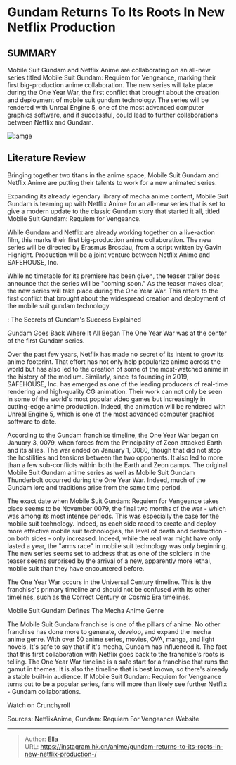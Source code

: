 # Gundam Returns To Its Roots In New Netflix Production 


## SUMMARY 



  Mobile Suit Gundam and Netflix Anime are collaborating on an all-new series titled Mobile Suit Gundam: Requiem for Vengeance, marking their first big-production anime collaboration.   The new series will take place during the One Year War, the first conflict that brought about the creation and deployment of mobile suit gundam technology.   The series will be rendered with Unreal Engine 5, one of the most advanced computer graphics software, and if successful, could lead to further collaborations between Netflix and Gundam.  

![iamge](https://static1.srcdn.com/wordpress/wp-content/uploads/2023/12/mobile-suit-gundam_requiem-for-vengence.jpg)

## Literature Review

Bringing together two titans in the anime space, Mobile Suit Gundam and Netflix Anime are putting their talents to work for a new animated series.




Expanding its already legendary library of mecha anime content, Mobile Suit Gundam is teaming up with Netflix Anime for an all-new series that is set to give a modern update to the classic Gundam story that started it all, titled Mobile Suit Gundam: Requiem for Vengeance.




While Gundam and Netflix are already working together on a live-action film, this marks their first big-production anime collaboration. The new series will be directed by Erasmus Brosdau, from a script written by Gavin Hignight. Production will be a joint venture between Netflix Anime and SAFEHOUSE, Inc.


 

While no timetable for its premiere has been given, the teaser trailer does announce that the series will be &#34;coming soon.&#34; As the teaser makes clear, the new series will take place during the One Year War. This refers to the first conflict that brought about the widespread creation and deployment of the mobile suit gundam technology.

 : The Secrets of Gundam&#39;s Success Explained


 Gundam Goes Back Where It All Began 
The One Year War was at the center of the first Gundam series.

 




Over the past few years, Netflix has made no secret of its intent to grow its anime footprint. That effort has not only help popularize anime across the world but has also led to the creation of some of the most-watched anime in the history of the medium. Similarly, since its founding in 2019, SAFEHOUSE, Inc. has emerged as one of the leading producers of real-time rendering and high-quality CG animation. Their work can not only be seen in some of the world&#39;s most popular video games but increasingly in cutting-edge anime production. Indeed, the animation will be rendered with Unreal Engine 5, which is one of the most advanced computer graphics software to date.

According to the Gundam franchise timeline, the One Year War began on January 3, 0079, when forces from the Principality of Zeon attacked Earth and its allies. The war ended on January 1, 0080, though that did not stop the hostilities and tensions between the two opponents. It also led to more than a few sub-conflicts within both the Earth and Zeon camps. The original Mobile Suit Gundam anime series as well as Mobile Suit Gundam Thunderbolt occurred during the One Year War. Indeed, much of the Gundam lore and traditions arise from the same time period.




          

The exact date when Mobile Suit Gundam: Requiem for Vengeance takes place seems to be November 0079, the final two months of the war - which was among its most intense periods. This was especially the case for the mobile suit technology. Indeed, as each side raced to create and deploy more effective mobile suit technologies, the level of death and destruction - on both sides - only increased. Indeed, while the real war might have only lasted a year, the &#34;arms race&#34; in mobile suit technology was only beginning. The new series seems set to address that as one of the soldiers in the teaser seems surprised by the arrival of a new, apparently more lethal, mobile suit than they have encountered before.



The One Year War occurs in the Universal Century timeline. This is the franchise&#39;s primary timeline and should not be confused with its other timelines, such as the Correct Century or Cosmic Era timelines.









 Mobile Suit Gundam Defines The Mecha Anime Genre 
          

The Mobile Suit Gundam franchise is one of the pillars of anime. No other franchise has done more to generate, develop, and expand the mecha anime genre. With over 50 anime series, movies, OVA, manga, and light novels, It&#39;s safe to say that if it&#39;s mecha, Gundam has influenced it. The fact that this first collaboration with Netflix goes back to the franchise&#39;s roots is telling. The One Year War timeline is a safe start for a franchise that runs the gamut in themes. It is also the timeline that is best known, so there&#39;s already a stable built-in audience. If Mobile Suit Gundam: Requiem for Vengeance turns out to be a popular series, fans will more than likely see further Netflix - Gundam collaborations.

Watch on Crunchyroll

Sources: NetflixAnime, Gundam: Requiem For Vengeance Website






---

> Author: [Ella](https://instagram.hk.cn/)  
> URL: https://instagram.hk.cn/anime/gundam-returns-to-its-roots-in-new-netflix-production-/  

